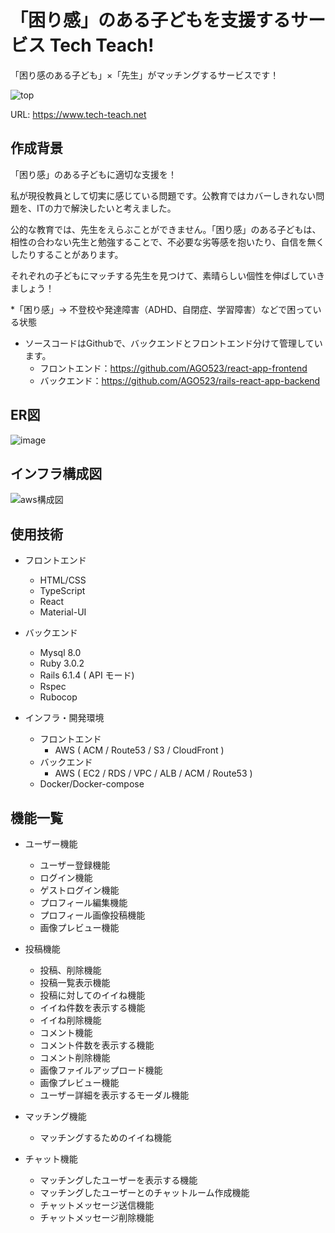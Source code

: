 #  「困り感」のある子どもを支援するサービス Tech Teach! 
「困り感のある子ども」×「先生」がマッチングするサービスです！

![top](https://user-images.githubusercontent.com/72676124/149638885-35b91fc9-63a8-4706-940e-49a73960c48e.jpg)

URL: https://www.tech-teach.net

## 作成背景
「困り感」のある子どもに適切な支援を！

私が現役教員として切実に感じている問題です。公教育ではカバーしきれない問題を、ITの力で解決したいと考えました。

公的な教育では、先生をえらぶことができません。「困り感」のある子どもは、相性の合わない先生と勉強することで、不必要な劣等感を抱いたり、自信を無くしたりすることがあります。

それぞれの子どもにマッチする先生を見つけて、素晴らしい個性を伸ばしていきましょう！

*「困り感」→ 不登校や発達障害（ADHD、自閉症、学習障害）などで困っている状態

* ソースコードはGithubで、バックエンドとフロントエンド分けて管理しています。
  * フロントエンド：https://github.com/AGO523/react-app-frontend
  * バックエンド：https://github.com/AGO523/rails-react-app-backend

## ER図
![image](https://user-images.githubusercontent.com/72676124/149405613-7a2efe01-fb78-431e-833f-3a55cbab2edd.png)

## インフラ構成図
![aws構成図](https://user-images.githubusercontent.com/72676124/149649785-5a0c4312-f097-46a7-a524-4fadfd7b6bc7.jpg)

## 使用技術
* フロントエンド
  * HTML/CSS
  * TypeScript
  * React
  * Material-UI

* バックエンド
  * Mysql 8.0
  * Ruby 3.0.2
  * Rails 6.1.4 ( API モード)
  * Rspec
  * Rubocop
  
* インフラ・開発環境
  * フロントエンド
    * AWS ( ACM / Route53 / S3 / CloudFront )
  * バックエンド
    * AWS ( EC2 / RDS / VPC / ALB / ACM / Route53 ) 
  * Docker/Docker-compose
  <!-- * CircleCI  -->

## 機能一覧
* ユーザー機能
  * ユーザー登録機能
  * ログイン機能
  * ゲストログイン機能
  * プロフィール編集機能
  * プロフィール画像投稿機能
  * 画像プレビュー機能

* 投稿機能
  * 投稿、削除機能
  * 投稿一覧表示機能
  * 投稿に対してのイイね機能
  * イイね件数を表示する機能
  * イイね削除機能
  * コメント機能
  * コメント件数を表示する機能
  * コメント削除機能
  * 画像ファイルアップロード機能
  * 画像プレビュー機能
  * ユーザー詳細を表示するモーダル機能

* マッチング機能
  * マッチングするためのイイね機能

* チャット機能
  * マッチングしたユーザーを表示する機能
  * マッチングしたユーザーとのチャットルーム作成機能
  * チャットメッセージ送信機能
  * チャットメッセージ削除機能

